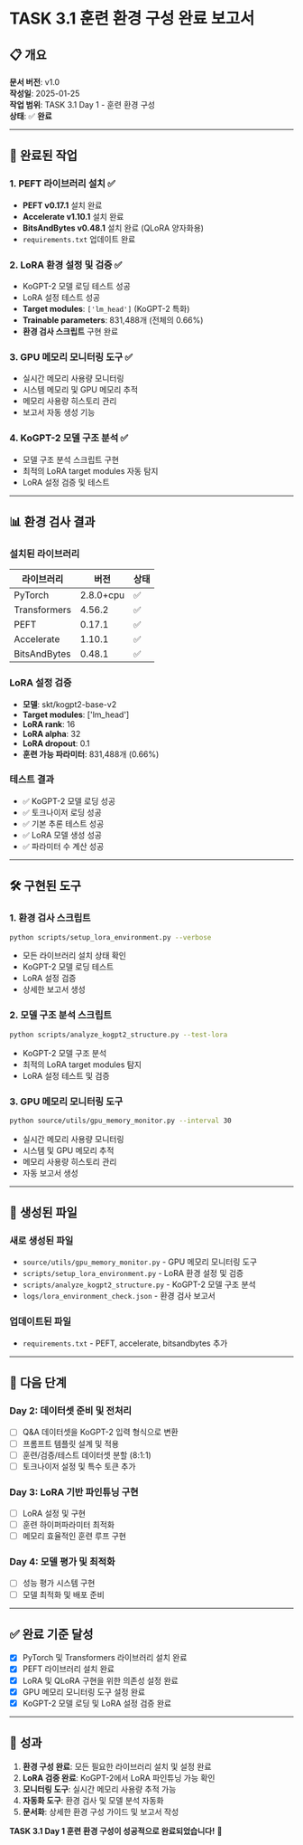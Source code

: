 # TASK 3.1 훈련 환경 구성 완료 보고서

## 📋 개요

**문서 버전**: v1.0  
**작성일**: 2025-01-25  
**작업 범위**: TASK 3.1 Day 1 - 훈련 환경 구성  
**상태**: ✅ **완료**

---

## 🎯 완료된 작업

### 1. PEFT 라이브러리 설치 ✅
- **PEFT v0.17.1** 설치 완료
- **Accelerate v1.10.1** 설치 완료  
- **BitsAndBytes v0.48.1** 설치 완료 (QLoRA 양자화용)
- `requirements.txt` 업데이트 완료

### 2. LoRA 환경 설정 및 검증 ✅
- KoGPT-2 모델 로딩 테스트 성공
- LoRA 설정 테스트 성공
- **Target modules**: `['lm_head']` (KoGPT-2 특화)
- **Trainable parameters**: 831,488개 (전체의 0.66%)
- **환경 검사 스크립트** 구현 완료

### 3. GPU 메모리 모니터링 도구 ✅
- 실시간 메모리 사용량 모니터링
- 시스템 메모리 및 GPU 메모리 추적
- 메모리 사용량 히스토리 관리
- 보고서 자동 생성 기능

### 4. KoGPT-2 모델 구조 분석 ✅
- 모델 구조 분석 스크립트 구현
- 최적의 LoRA target modules 자동 탐지
- LoRA 설정 검증 및 테스트

---

## 📊 환경 검사 결과

### 설치된 라이브러리
| 라이브러리 | 버전 | 상태 |
|-----------|------|------|
| PyTorch | 2.8.0+cpu | ✅ |
| Transformers | 4.56.2 | ✅ |
| PEFT | 0.17.1 | ✅ |
| Accelerate | 1.10.1 | ✅ |
| BitsAndBytes | 0.48.1 | ✅ |

### LoRA 설정 검증
- **모델**: skt/kogpt2-base-v2
- **Target modules**: ['lm_head']
- **LoRA rank**: 16
- **LoRA alpha**: 32
- **LoRA dropout**: 0.1
- **훈련 가능 파라미터**: 831,488개 (0.66%)

### 테스트 결과
- ✅ KoGPT-2 모델 로딩 성공
- ✅ 토크나이저 로딩 성공
- ✅ 기본 추론 테스트 성공
- ✅ LoRA 모델 생성 성공
- ✅ 파라미터 수 계산 성공

---

## 🛠️ 구현된 도구

### 1. 환경 검사 스크립트
```bash
python scripts/setup_lora_environment.py --verbose
```
- 모든 라이브러리 설치 상태 확인
- KoGPT-2 모델 로딩 테스트
- LoRA 설정 검증
- 상세한 보고서 생성

### 2. 모델 구조 분석 스크립트
```bash
python scripts/analyze_kogpt2_structure.py --test-lora
```
- KoGPT-2 모델 구조 분석
- 최적의 LoRA target modules 탐지
- LoRA 설정 테스트 및 검증

### 3. GPU 메모리 모니터링 도구
```bash
python source/utils/gpu_memory_monitor.py --interval 30
```
- 실시간 메모리 사용량 모니터링
- 시스템 및 GPU 메모리 추적
- 메모리 사용량 히스토리 관리
- 자동 보고서 생성

---

## 📁 생성된 파일

### 새로 생성된 파일
- `source/utils/gpu_memory_monitor.py` - GPU 메모리 모니터링 도구
- `scripts/setup_lora_environment.py` - LoRA 환경 설정 및 검증
- `scripts/analyze_kogpt2_structure.py` - KoGPT-2 모델 구조 분석
- `logs/lora_environment_check.json` - 환경 검사 보고서

### 업데이트된 파일
- `requirements.txt` - PEFT, accelerate, bitsandbytes 추가

---

## 🎯 다음 단계

### Day 2: 데이터셋 준비 및 전처리
- [ ] Q&A 데이터셋을 KoGPT-2 입력 형식으로 변환
- [ ] 프롬프트 템플릿 설계 및 적용
- [ ] 훈련/검증/테스트 데이터셋 분할 (8:1:1)
- [ ] 토크나이저 설정 및 특수 토큰 추가

### Day 3: LoRA 기반 파인튜닝 구현
- [ ] LoRA 설정 및 구현
- [ ] 훈련 하이퍼파라미터 최적화
- [ ] 메모리 효율적인 훈련 루프 구현

### Day 4: 모델 평가 및 최적화
- [ ] 성능 평가 시스템 구현
- [ ] 모델 최적화 및 배포 준비

---

## ✅ 완료 기준 달성

- [x] PyTorch 및 Transformers 라이브러리 설치 완료
- [x] PEFT 라이브러리 설치 완료
- [x] LoRA 및 QLoRA 구현을 위한 의존성 설정 완료
- [x] GPU 메모리 모니터링 도구 설정 완료
- [x] KoGPT-2 모델 로딩 및 LoRA 설정 검증 완료

---

## 🚀 성과

1. **환경 구성 완료**: 모든 필요한 라이브러리 설치 및 설정 완료
2. **LoRA 검증 완료**: KoGPT-2에서 LoRA 파인튜닝 가능 확인
3. **모니터링 도구**: 실시간 메모리 사용량 추적 가능
4. **자동화 도구**: 환경 검사 및 모델 분석 자동화
5. **문서화**: 상세한 환경 구성 가이드 및 보고서 작성

**TASK 3.1 Day 1 훈련 환경 구성이 성공적으로 완료되었습니다!** 🎉
